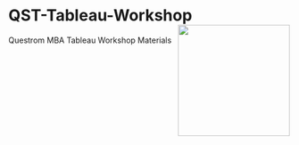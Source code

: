 # QST-Tableau-Workshop  <img src="https://logos-world.net/wp-content/uploads/2021/10/Tableau-Emblem.png" width = "200" height = "200" align="right" />



Questrom MBA Tableau Workshop Materials
